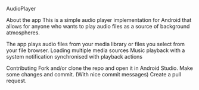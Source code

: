 AudioPlayer

About the app
This is a simple audio player implementation for Android that allows  for anyone who wants to play audio files as a source of background atmospheres.

The app plays audio files from your media library or files you select from your file browser. 
Loading multiple media sources
Music playback with a system notification synchronised with playback actions

Contributing
Fork and/or clone the repo and open it in Android Studio.
Make some changes and commit.
(With nice commit messages)
Create a pull request.
